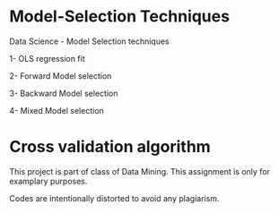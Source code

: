 # Model-Selection Techniques
Data Science - Model Selection techniques

1- OLS regression fit

2- Forward Model selection

3- Backward Model selection

4- Mixed Model selection

# Cross validation algorithm

This project is part of class of Data Mining. This assignment is only for examplary purposes.

Codes are intentionally distorted to avoid any plagiarism.
